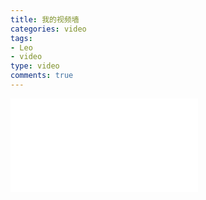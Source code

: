 ```yaml
---
title: 我的视频墙
categories: video
tags: 
- Leo
- video
type: video
comments: true
---
```


<iframe src='//player.youku.com/embed/XMzczMTk3NjE5Ng==' frameborder=0 'allowfullscreen'></iframe>
